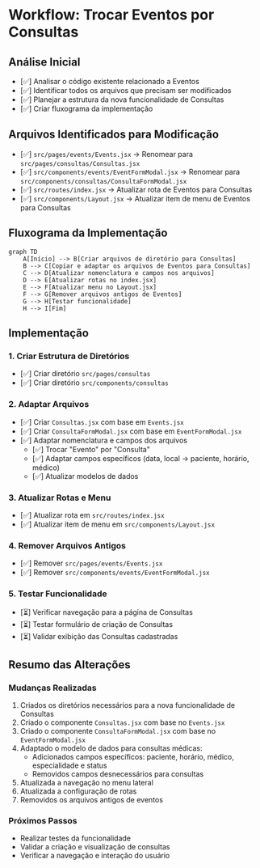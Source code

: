 # Workflow: Trocar Eventos por Consultas

## Análise Inicial

- [✅] Analisar o código existente relacionado a Eventos
- [✅] Identificar todos os arquivos que precisam ser modificados
- [✅] Planejar a estrutura da nova funcionalidade de Consultas
- [✅] Criar fluxograma da implementação

## Arquivos Identificados para Modificação

- [✅] `src/pages/events/Events.jsx` → Renomear para `src/pages/consultas/Consultas.jsx`
- [✅] `src/components/events/EventFormModal.jsx` → Renomear para `src/components/consultas/ConsultaFormModal.jsx`
- [✅] `src/routes/index.jsx` → Atualizar rota de Eventos para Consultas
- [✅] `src/components/Layout.jsx` → Atualizar item de menu de Eventos para Consultas

## Fluxograma da Implementação

```mermaid
graph TD
    A[Início] --> B[Criar arquivos de diretório para Consultas]
    B --> C[Copiar e adaptar os arquivos de Eventos para Consultas]
    C --> D[Atualizar nomenclatura e campos nos arquivos]
    D --> E[Atualizar rotas no index.jsx]
    E --> F[Atualizar menu no Layout.jsx]
    F --> G[Remover arquivos antigos de Eventos]
    G --> H[Testar funcionalidade]
    H --> I[Fim]
```

## Implementação

### 1. Criar Estrutura de Diretórios

- [✅] Criar diretório `src/pages/consultas`
- [✅] Criar diretório `src/components/consultas`

### 2. Adaptar Arquivos

- [✅] Criar `Consultas.jsx` com base em `Events.jsx`
- [✅] Criar `ConsultaFormModal.jsx` com base em `EventFormModal.jsx`
- [✅] Adaptar nomenclatura e campos dos arquivos
  - [✅] Trocar "Evento" por "Consulta"
  - [✅] Adaptar campos específicos (data, local → paciente, horário, médico)
  - [✅] Atualizar modelos de dados

### 3. Atualizar Rotas e Menu

- [✅] Atualizar rota em `src/routes/index.jsx`
- [✅] Atualizar item de menu em `src/components/Layout.jsx`

### 4. Remover Arquivos Antigos

- [✅] Remover `src/pages/events/Events.jsx`
- [✅] Remover `src/components/events/EventFormModal.jsx`

### 5. Testar Funcionalidade

- [⏳] Verificar navegação para a página de Consultas
- [⏳] Testar formulário de criação de Consultas
- [⏳] Validar exibição das Consultas cadastradas 

## Resumo das Alterações

### Mudanças Realizadas

1. Criados os diretórios necessários para a nova funcionalidade de Consultas
2. Criado o componente `Consultas.jsx` com base no `Events.jsx`
3. Criado o componente `ConsultaFormModal.jsx` com base no `EventFormModal.jsx`
4. Adaptado o modelo de dados para consultas médicas:
   - Adicionados campos específicos: paciente, horário, médico, especialidade e status
   - Removidos campos desnecessários para consultas
5. Atualizada a navegação no menu lateral
6. Atualizada a configuração de rotas
7. Removidos os arquivos antigos de eventos

### Próximos Passos

- Realizar testes da funcionalidade
- Validar a criação e visualização de consultas
- Verificar a navegação e interação do usuário
